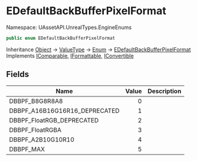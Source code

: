 # EDefaultBackBufferPixelFormat

Namespace: UAssetAPI.UnrealTypes.EngineEnums

```csharp
public enum EDefaultBackBufferPixelFormat
```

Inheritance [Object](https://docs.microsoft.com/en-us/dotnet/api/system.object) → [ValueType](https://docs.microsoft.com/en-us/dotnet/api/system.valuetype) → [Enum](https://docs.microsoft.com/en-us/dotnet/api/system.enum) → [EDefaultBackBufferPixelFormat](./uassetapi.unrealtypes.engineenums.edefaultbackbufferpixelformat.md)<br>
Implements [IComparable](https://docs.microsoft.com/en-us/dotnet/api/system.icomparable), [IFormattable](https://docs.microsoft.com/en-us/dotnet/api/system.iformattable), [IConvertible](https://docs.microsoft.com/en-us/dotnet/api/system.iconvertible)

## Fields

| Name | Value | Description |
| --- | --: | --- |
| DBBPF_B8G8R8A8 | 0 |  |
| DBBPF_A16B16G16R16_DEPRECATED | 1 |  |
| DBBPF_FloatRGB_DEPRECATED | 2 |  |
| DBBPF_FloatRGBA | 3 |  |
| DBBPF_A2B10G10R10 | 4 |  |
| DBBPF_MAX | 5 |  |
